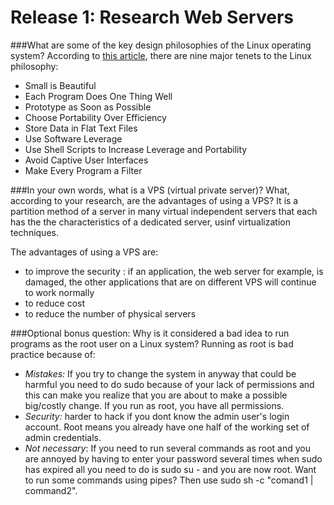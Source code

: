 Release 1: Research Web Servers
===============================
###What are some of the key design philosophies of the Linux operating system?
According to [this article](https://opensource.com/business/15/2/how-linux-philosophy-affects-you), there are nine major tenets to the Linux philosophy:

+ Small is Beautiful
+ Each Program Does One Thing Well
+ Prototype as Soon as Possible
+ Choose Portability Over Efficiency
+ Store Data in Flat Text Files
+ Use Software Leverage
+ Use Shell Scripts to Increase Leverage and Portability
+ Avoid Captive User Interfaces
+ Make Every Program a Filter

###In your own words, what is a VPS (virtual private server)? What, according to your research, are the advantages of using a VPS?
It is a partition method of a server in many virtual independent servers that each has the the characteristics of a dedicated server, usinf virtualization techniques.

The advantages of using a VPS are:

+ to improve the security : if an application, the web server for example, is damaged, the other applications that are on different VPS will continue to work normally
+ to reduce cost 
+ to reduce the number of physical servers

###Optional bonus question: Why is it considered a bad idea to run programs as the root user on a Linux system?
Running as root is bad practice because of:

+ *Mistakes:* If you try to change the system in anyway that could be harmful you need to do sudo because of your lack of permissions and this can make you realize that you are about to make a possible big/costly change. If you run as root, you have all permissions.
+ *Security:* harder to hack if you dont know the admin user's login account. Root means you already have one half of the working set of admin credentials.
+ *Not necessary*: If you need to run several commands as root and you are annoyed by having to enter your password several times when sudo has expired all you need to do is sudo su - and you are now root. Want to run some commands using pipes? Then use sudo sh -c "comand1 | command2".

